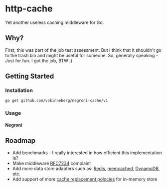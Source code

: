 # http-cache

Yet another useless caching middleware for Go.

## Why?

First, this was part of the job test assessment. But I think that it shouldn't go to the trash bin and might be useful for someone. So, generally speaking - Just for fun. I got the job, BTW ;)

## Getting Started

### Installation

`go get github.com/vokinneberg/negroni-cache/v1`

### Usage

#### Negroni


## Roadmap

* Add benchmarks - I really interested in how efficient this implementation is?
* Make middleware [RFC7234](https://tools.ietf.org/html/rfc7234) complaint
* Add more data store adapters such as: [Redis](https://redis.io/), [memcached](https://www.memcached.org/), [DynamoDB](https://aws.amazon.com/dynamodb/), etc.
* Add support of more [cache replacement polocies](https://en.wikipedia.org/wiki/Cache_replacement_policies) for in-memory store
